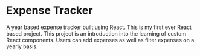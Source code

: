 # Expense Tracker
A year based expense tracker built using React. This is my first ever React based project. This project is an introduction into the learning of custom React components. Users can add expenses as well as filter expenses on a yearly basis.
